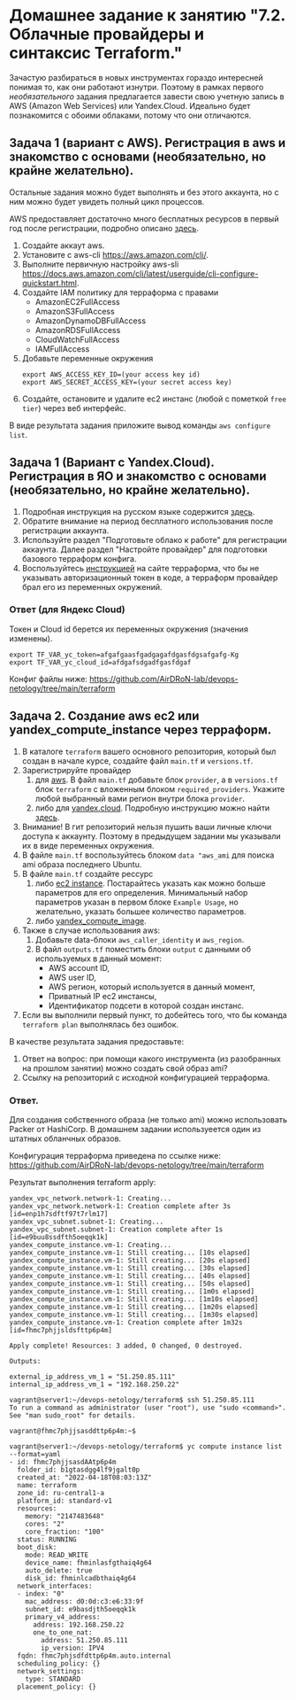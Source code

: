# Домашнее задание к занятию "7.2. Облачные провайдеры и синтаксис Terraform."

Зачастую разбираться в новых инструментах гораздо интересней понимая то, как они работают изнутри. 
Поэтому в рамках первого *необязательного* задания предлагается завести свою учетную запись в AWS (Amazon Web Services) или Yandex.Cloud.
Идеально будет познакомится с обоими облаками, потому что они отличаются. 

## Задача 1 (вариант с AWS). Регистрация в aws и знакомство с основами (необязательно, но крайне желательно).

Остальные задания можно будет выполнять и без этого аккаунта, но с ним можно будет увидеть полный цикл процессов. 

AWS предоставляет достаточно много бесплатных ресурсов в первый год после регистрации, подробно описано [здесь](https://aws.amazon.com/free/).
1. Создайте аккаут aws.
1. Установите c aws-cli https://aws.amazon.com/cli/.
1. Выполните первичную настройку aws-sli https://docs.aws.amazon.com/cli/latest/userguide/cli-configure-quickstart.html.
1. Создайте IAM политику для терраформа c правами
    * AmazonEC2FullAccess
    * AmazonS3FullAccess
    * AmazonDynamoDBFullAccess
    * AmazonRDSFullAccess
    * CloudWatchFullAccess
    * IAMFullAccess
1. Добавьте переменные окружения 
    ```
    export AWS_ACCESS_KEY_ID=(your access key id)
    export AWS_SECRET_ACCESS_KEY=(your secret access key)
    ```
1. Создайте, остановите и удалите ec2 инстанс (любой с пометкой `free tier`) через веб интерфейс. 

В виде результата задания приложите вывод команды `aws configure list`.

## Задача 1 (Вариант с Yandex.Cloud). Регистрация в ЯО и знакомство с основами (необязательно, но крайне желательно).

1. Подробная инструкция на русском языке содержится [здесь](https://cloud.yandex.ru/docs/solutions/infrastructure-management/terraform-quickstart).
2. Обратите внимание на период бесплатного использования после регистрации аккаунта. 
3. Используйте раздел "Подготовьте облако к работе" для регистрации аккаунта. Далее раздел "Настройте провайдер" для подготовки
базового терраформ конфига.
4. Воспользуйтесь [инструкцией](https://registry.terraform.io/providers/yandex-cloud/yandex/latest/docs) на сайте терраформа, что бы 
не указывать авторизационный токен в коде, а терраформ провайдер брал его из переменных окружений.

### Ответ (для Яндекс Cloud)

Токен и Cloud id берется их переменных окружения (значения изменены). 
```
export TF_VAR_yc_token=afgafgaasfgadgagafdgasfdgsafgafg-Kg
export TF_VAR_yc_cloud_id=afdgafsdgadfgasfdgaf
```
Конфиг файлы ниже:
https://github.com/AirDRoN-lab/devops-netology/tree/main/terraform

## Задача 2. Создание aws ec2 или yandex_compute_instance через терраформ. 

1. В каталоге `terraform` вашего основного репозитория, который был создан в начале курсе, создайте файл `main.tf` и `versions.tf`.
2. Зарегистрируйте провайдер 
   1. для [aws](https://registry.terraform.io/providers/hashicorp/aws/latest/docs). В файл `main.tf` добавьте
   блок `provider`, а в `versions.tf` блок `terraform` с вложенным блоком `required_providers`. Укажите любой выбранный вами регион 
   внутри блока `provider`.
   2. либо для [yandex.cloud](https://registry.terraform.io/providers/yandex-cloud/yandex/latest/docs). Подробную инструкцию можно найти 
   [здесь](https://cloud.yandex.ru/docs/solutions/infrastructure-management/terraform-quickstart).
3. Внимание! В гит репозиторий нельзя пушить ваши личные ключи доступа к аккаунту. Поэтому в предыдущем задании мы указывали
их в виде переменных окружения. 
4. В файле `main.tf` воспользуйтесь блоком `data "aws_ami` для поиска ami образа последнего Ubuntu.  
5. В файле `main.tf` создайте рессурс 
   1. либо [ec2 instance](https://registry.terraform.io/providers/hashicorp/aws/latest/docs/resources/instance).
   Постарайтесь указать как можно больше параметров для его определения. Минимальный набор параметров указан в первом блоке 
   `Example Usage`, но желательно, указать большее количество параметров.
   2. либо [yandex_compute_image](https://registry.terraform.io/providers/yandex-cloud/yandex/latest/docs/resources/compute_image).
6. Также в случае использования aws:
   1. Добавьте data-блоки `aws_caller_identity` и `aws_region`.
   2. В файл `outputs.tf` поместить блоки `output` с данными об используемых в данный момент: 
       * AWS account ID,
       * AWS user ID,
       * AWS регион, который используется в данный момент, 
       * Приватный IP ec2 инстансы,
       * Идентификатор подсети в которой создан инстанс.  
7. Если вы выполнили первый пункт, то добейтесь того, что бы команда `terraform plan` выполнялась без ошибок. 

В качестве результата задания предоставьте:
1. Ответ на вопрос: при помощи какого инструмента (из разобранных на прошлом занятии) можно создать свой образ ami?
1. Ссылку на репозиторий с исходной конфигурацией терраформа.  

### Ответ.

   Для создания собственного образа (не только ami) можно использовать Packer от HashiCorp. В домашнем задании используеется один из штатных обланчных образов.
   
   Конфигурация терраформа приведена по ссылке ниже:
 https://github.com/AirDRoN-lab/devops-netology/tree/main/terraform
 
   Результат выполнения terraform apply:

```
yandex_vpc_network.network-1: Creating...
yandex_vpc_network.network-1: Creation complete after 3s [id=enp1h7sdftf97t7rlm17]
yandex_vpc_subnet.subnet-1: Creating...
yandex_vpc_subnet.subnet-1: Creation complete after 1s [id=e9buu8ssdfth5oeqqk1k]
yandex_compute_instance.vm-1: Creating...
yandex_compute_instance.vm-1: Still creating... [10s elapsed]
yandex_compute_instance.vm-1: Still creating... [20s elapsed]
yandex_compute_instance.vm-1: Still creating... [30s elapsed]
yandex_compute_instance.vm-1: Still creating... [40s elapsed]
yandex_compute_instance.vm-1: Still creating... [50s elapsed]
yandex_compute_instance.vm-1: Still creating... [1m0s elapsed]
yandex_compute_instance.vm-1: Still creating... [1m10s elapsed]
yandex_compute_instance.vm-1: Still creating... [1m20s elapsed]
yandex_compute_instance.vm-1: Still creating... [1m30s elapsed]
yandex_compute_instance.vm-1: Creation complete after 1m32s [id=fhmc7phjjsldsfttp6p4m]

Apply complete! Resources: 3 added, 0 changed, 0 destroyed.

Outputs:

external_ip_address_vm_1 = "51.250.85.111"
internal_ip_address_vm_1 = "192.168.250.22"

vagrant@server1:~/devops-netology/terraform$ ssh 51.250.85.111
To run a command as administrator (user "root"), use "sudo <command>".
See "man sudo_root" for details.

vagrant@fhmc7phjjsasddttp6p4m:~$ 

vagrant@server1:~/devops-netology/terraform$ yc compute instance list --format=yaml
- id: fhmc7phjjsasdAAtp6p4m
  folder_id: b1gtasdgg4lf9jgalt0p
  created_at: "2022-04-18T08:03:13Z"
  name: terraform
  zone_id: ru-central1-a
  platform_id: standard-v1
  resources:
    memory: "2147483648"
    cores: "2"
    core_fraction: "100"
  status: RUNNING
  boot_disk:
    mode: READ_WRITE
    device_name: fhminlasfgthaiq4g64
    auto_delete: true
    disk_id: fhminlcadbthaiq4g64
  network_interfaces:
  - index: "0"
    mac_address: d0:0d:c3:e6:33:9f
    subnet_id: e9basdjth5oeqqk1k
    primary_v4_address:
      address: 192.168.250.22
      one_to_one_nat:
        address: 51.250.85.111
        ip_version: IPV4
  fqdn: fhmc7phjsdfdttp6p4m.auto.internal
  scheduling_policy: {}
  network_settings:
    type: STANDARD
  placement_policy: {}
```
